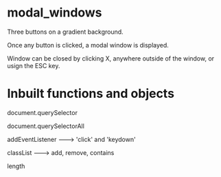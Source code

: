 # modal_windows
Three buttons on a gradient background.

Once any button is clicked, a modal window is displayed.

Window can be closed by clicking X, anywhere outside of the window, or usign the ESC key.

# Inbuilt functions and objects
document.querySelector

document.querySelectorAll

addEventListener ---> 'click' and 'keydown'

classList ---> add, remove, contains

length
